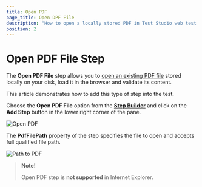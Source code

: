 ```yaml
---
title: Open PDF
page_title: Open DPF File
description: "How to open a locally stored PDF in Test Studio web test and validate its content" 
position: 2
---
```

# Open PDF File Step

The __Open PDF File__ step allows you to <a href="/automated-tests/recording/pdf-validation#open-local-pdf-file" target="_blank">open an existing PDF file</a> stored locally on your disk, load it in the browser and validate its content.

This article demonstrates how to add this type of step into the test.

Choose the __Open PDF File__ option from the <a href="/features/custom-steps/overview" target="_blank">__Step Builder__</a> and click on the __Add Step__ button in the lower right corner of the pane.

![Open PDF][1]

The __PdfFilePath__ property of the step specifies the file to open and accepts full qualified file path.

![Path to PDF][2]

> **Note!**
>
> Open PDF step is __not supported__ in Internet Explorer.

[1]: /img/features/custom-steps/open-pdf/fig1.png
[2]: /img/features/custom-steps/open-pdf/fig2.png